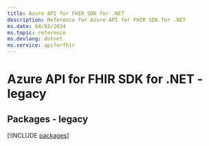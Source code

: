 ```yaml
---
title: Azure API for FHIR SDK for .NET
description: Reference for Azure API for FHIR SDK for .NET
ms.date: 04/03/2024
ms.topic: reference
ms.devlang: dotnet
ms.service: apiforfhir
---
```

# Azure API for FHIR SDK for .NET - legacy
## Packages - legacy
[!INCLUDE [packages](api-for-fhir-index.md)]